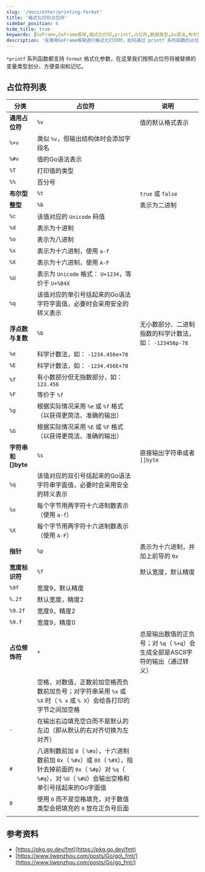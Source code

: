 ```yaml
---
slug: '/docs/other/printing-format'
title: '格式化打印占位符'
sidebar_position: 6
hide_title: true
keywords: [GoFrame,GoFrame框架,格式化打印,printf,占位符,数据类型,Go语法,布尔型,整型,浮点数]
description: '在使用GoFrame框架进行格式化打印时，如何通过`printf`系列函数的占位符根据数据类型输出不同格式，包括通用占位符、布尔型、整型、浮点数、字符串、指针等，帮助开发者更高效地进行Go编程和格式化输出。'
---
```


`*printf` 系列函数都支持 `format` 格式化参数，在这里我们按照占位符将被替换的变量类型划分，方便查询和记忆。

## 占位符列表

| 分类 | 占位符 | 说明 |
| --- | --- | --- |
| **通用占位符** | `%v` | 值的默认格式表示 |
| `%+v` | 类似 `%v`，但输出结构体时会添加字段名 |
| `%#v` | 值的Go语法表示 |
| `%T` | 打印值的类型 |
| `%%` | 百分号 |
| **布尔型** | `%t` | `true` 或 `false` |
| **整型** | `%b` | 表示为二进制 |
| `%c` | 该值对应的 `Unicode` 码值 |
| `%d` | 表示为十进制 |
| `%o` | 表示为八进制 |
| `%x` | 表示为十六进制，使用 `a-f` |
| `%X` | 表示为十六进制，使用 `A-F` |
| `%U` | 表示为 `Unicode` 格式： `U+1234`，等价于 `U+%04X` |
| `%q` | 该值对应的单引号括起来的Go语法字符字面值，必要时会采用安全的转义表示 |
| **浮点数与复数** | `%b` | 无小数部分、二进制指数的科学计数法，如： `-123456p-78` |
| `%e` | 科学计数法，如： `-1234.456e+78` |
| `%E` | 科学计数法，如： `-1234.456E+78` |
| `%f` | 有小数部分但无指数部分，如： `123.456` |
| `%F` | 等价于 `%f` |
| `%g` | 根据实际情况采用 `%e` 或 `%f` 格式（以获得更简洁、准确的输出） |
| `%G` | 根据实际情况采用 `%E` 或 `%F` 格式（以获得更简洁、准确的输出） |
| **字符串和\[\]byte** | `%s` | 直接输出字符串或者 `[]byte` |
| `%q` | 该值对应的双引号括起来的Go语法字符串字面值，必要时会采用安全的转义表示 |
| `%x` | 每个字节用两字符十六进制数表示（使用 `a-f`） |
| `%X` | 每个字节用两字符十六进制数表示（使用 `A-F`） |
| **指针** | `%p` | 表示为十六进制，并加上前导的 `0x` |
| **宽度标识符** | `%f` | 默认宽度，默认精度 |
| `%9f` | 宽度9，默认精度 |
| `%.2f` | 默认宽度，精度2 |
| `%9.2f` | 宽度9，精度2 |
| `%9.f` | 宽度9，精度0 |
| **占位修饰符** | `+` | 总是输出数值的正负号；对 `%q`（ `%+q`）会生成全部是ASCII字符的输出（通过转义） |
| ` ` | 空格，对数值，正数前加空格而负数前加负号；对字符串采用 `%x` 或 `%X` 时（ `% x` 或 `% X`）会给各打印的字节之间加空格 |
| `-` | 在输出右边填充空白而不是默认的左边（即从默认的右对齐切换为左对齐） |
| `#` | 八进制数前加 `0`（ `%#o`），十六进制数前加 `0x`（ `%#x`）或 `0X`（ `%#X`），指针去掉前面的 `0x`（ `%#p`）对 `%q`（ `%#q`），对 `%U`（ `%#U`）会输出空格和单引号括起来的Go字面值 |
| `0` | 使用 `0` 而不是空格填充，对于数值类型会把填充的 `0` 放在正负号后面 |
|  |  |  |

## 参考资料

- [https://pkg.go.dev/fmt](https://pkg.go.dev/fmt)
- [https://www.liwenzhou.com/posts/Go/go\_fmt/](https://www.liwenzhou.com/posts/Go/go_fmt/)